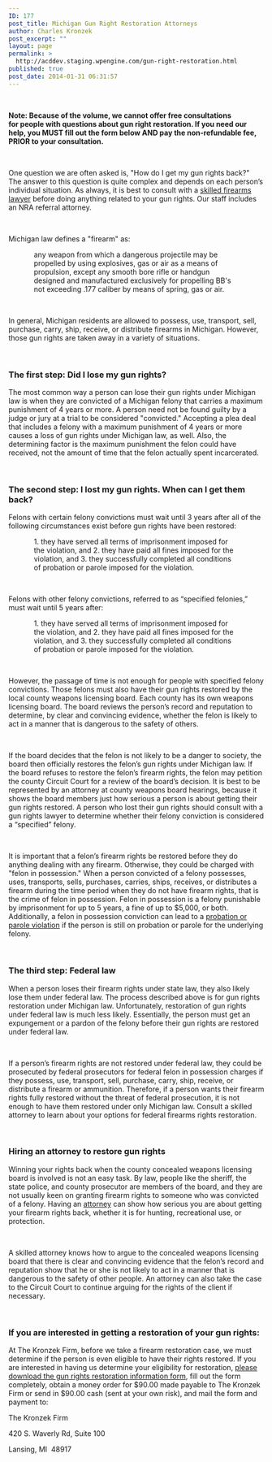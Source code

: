 ```yaml
---
ID: 177
post_title: Michigan Gun Right Restoration Attorneys
author: Charles Kronzek
post_excerpt: ""
layout: page
permalink: >
  http://acddev.staging.wpengine.com/gun-right-restoration.html
published: true
post_date: 2014-01-31 06:31:57
---
```

&nbsp;

<strong>Note: Because of the volume, we cannot offer free consultations for people with questions about gun right restoration. If you need our help, you MUST fill out the form below AND pay the non-refundable fee, PRIOR to your consultation.</strong>

&nbsp;

One question we are often asked is, "How do I get my gun rights back?" The answer to this question is quite complex and depends on each person’s individual situation. As always, it is best to consult with a <a href="http://acddev.staging.wpengine.com/trial-attorneys.html">skilled firearms lawyer</a> before doing anything related to your gun rights. Our staff includes an NRA referral attorney.

&nbsp;

Michigan law defines a "firearm" as:
<p style="padding: 0 50px;">any weapon from which a dangerous projectile may be propelled by using explosives, gas or air as a means of propulsion, except any smooth bore rifle or handgun designed and manufactured exclusively for propelling BB's not exceeding .177 caliber by means of spring, gas or air.</p>
&nbsp;

In general, Michigan residents are allowed to possess, use, transport, sell, purchase, carry, ship, receive, or distribute firearms in Michigan. However, those gun rights are taken away in a variety of situations.

&nbsp;
<h3><b>The first step: Did I lose my gun rights?</b></h3>
The most common way a person can lose their gun rights under Michigan law is when they are convicted of a Michigan felony that carries a maximum punishment of 4 years or more. A person need not be found guilty by a judge or jury at a trial to be considered "convicted." Accepting a plea deal that includes a felony with a maximum punishment of 4 years or more causes a loss of gun rights under Michigan law, as well. Also, the determining factor is the maximum punishment the felon could have received, not the amount of time that the felon actually spent incarcerated.

&nbsp;
<h3><b>The second step: I lost my gun rights. When can I get them back?</b></h3>
Felons with certain felony convictions must wait until 3 years after all of the following circumstances exist before gun rights have been restored:
<p style="padding: 0 50px;">1. they have served all terms of imprisonment imposed for the violation, and
2. they have paid all fines imposed for the violation, and
3. they successfully completed all conditions of probation or parole imposed for the violation.</p>
&nbsp;

Felons with other felony convictions, referred to as “specified felonies,” must wait until 5 years after:
<p style="padding: 0 50px;">1. they have served all terms of imprisonment imposed for the violation, and
2. they have paid all fines imposed for the violation, and
3. they successfully completed all conditions of probation or parole imposed for the violation.</p>
&nbsp;

However, the passage of time is not enough for people with specified felony convictions. Those felons must also have their gun rights restored by the local county weapons licensing board. Each county has its own weapons licensing board. The board reviews the person’s record and reputation to determine, by clear and convincing evidence, whether the felon is likely to act in a manner that is dangerous to the safety of others.

&nbsp;

If the board decides that the felon is not likely to be a danger to society, the board then officially restores the felon’s gun rights under Michigan law. If the board refuses to restore the felon’s firearm rights, the felon may petition the county Circuit Court for a review of the board’s decision. It is best to be represented by an attorney at county weapons board hearings, because it shows the board members just how serious a person is about getting their gun rights restored. A person who lost their gun rights should consult with a gun rights lawyer to determine whether their felony conviction is considered a “specified” felony.

&nbsp;

It is important that a felon’s firearm rights be restored before they do anything dealing with any firearm. Otherwise, they could be charged with "felon in possession." When a person convicted of a felony possesses, uses, transports, sells, purchases, carries, ships, receives, or distributes a firearm during the time period when they do not have firearm rights, that is the crime of felon in possession. Felon in possession is a felony punishable by imprisonment for up to 5 years, a fine of up to $5,000, or both. Additionally, a felon in possession conviction can lead to a <a href="http://acddev.staging.wpengine.com/probation-violations.html">probation or parole violation</a> if the person is still on probation or parole for the underlying felony.

&nbsp;
<h3><b>The third step: Federal law</b></h3>
When a person loses their firearm rights under state law, they also likely lose them under federal law. The process described above is for gun rights restoration under Michigan law. Unfortunately, restoration of gun rights under federal law is much less likely. Essentially, the person must get an expungement or a pardon of the felony before their gun rights are restored under federal law.

&nbsp;

If a person’s firearm rights are not restored under federal law, they could be prosecuted by federal prosecutors for federal felon in possession charges if they possess, use, transport, sell, purchase, carry, ship, receive, or distribute a firearm or ammunition. Therefore, if a person wants their firearm rights fully restored without the threat of federal prosecution, it is not enough to have them restored under only Michigan law. Consult a skilled attorney to learn about your options for federal firearms rights restoration.

&nbsp;
<h3><b>Hiring an attorney to restore gun rights</b></h3>
Winning your rights back when the county concealed weapons licensing board is involved is not an easy task. By law, people like the sheriff, the state police, and county prosecutor are members of the board, and they are not usually keen on granting firearm rights to someone who was convicted of a felony. Having an <a href="http://acddev.staging.wpengine.com/contact-us.html">attorney</a> can show how serious you are about getting your firearm rights back, whether it is for hunting, recreational use, or protection.

&nbsp;

A skilled attorney knows how to argue to the concealed weapons licensing board that there is clear and convincing evidence that the felon’s record and reputation show that he or she is not likely to act in a manner that is dangerous to the safety of other people. An attorney can also take the case to the Circuit Court to continue arguing for the rights of the client if necessary.

&nbsp;
<h3><strong>If you are interested in getting a restoration of your gun rights:</strong></h3>
At The Kronzek Firm, before we take a firearm restoration case, we must determine if the person is even eligible to have their rights restored. If you are interested in having us determine your eligibility for restoration, <a href="http://acddev.staging.wpengine.com/docs/gun-rights-restoration-form.pdf" target="_blank" rel="noopener">please download the gun rights restoration information form</a>, fill out the form completely, obtain a money order for $90.00 made payable to The Kronzek Firm or send in $90.00 cash (sent at your own risk), and mail the form and payment to:

The Kronzek Firm

420 S. Waverly Rd, Suite 100

Lansing, MI  48917

&nbsp;